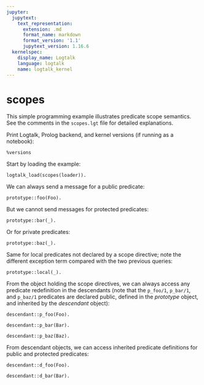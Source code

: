 ```yaml
---
jupyter:
  jupytext:
    text_representation:
      extension: .md
      format_name: markdown
      format_version: '1.1'
      jupytext_version: 1.16.6
  kernelspec:
    display_name: Logtalk
    language: logtalk
    name: logtalk_kernel
---
```


<!--
________________________________________________________________________

This file is part of Logtalk <https://logtalk.org/>  
SPDX-FileCopyrightText: 1998-2025 Paulo Moura <pmoura@logtalk.org>  
SPDX-License-Identifier: Apache-2.0

Licensed under the Apache License, Version 2.0 (the "License");
you may not use this file except in compliance with the License.
You may obtain a copy of the License at

    http://www.apache.org/licenses/LICENSE-2.0

Unless required by applicable law or agreed to in writing, software
distributed under the License is distributed on an "AS IS" BASIS,
WITHOUT WARRANTIES OR CONDITIONS OF ANY KIND, either express or implied.
See the License for the specific language governing permissions and
limitations under the License.
________________________________________________________________________
-->

# scopes

This simple programming example illustrates predicate scope semantics.
See the comments in the `scopes.lgt` file for detailed explanations.

Print Logtalk, Prolog backend, and kernel versions (if running as a notebook):

```logtalk
%versions
```

Start by loading the example:

```logtalk
logtalk_load(scopes(loader)).
```

We can always send a message for a public predicate:

```logtalk
prototype::foo(Foo).
```

<!--
Foo = 1.
-->

But we cannot send messages for protected predicates:

```logtalk
prototype::bar(_).
```

<!--
error(permission_error(access,protected_predicate,bar/1),logtalk(prototype::bar(_),c(user,user,r(user,prototype,[],[]))))
-->

Or for private predicates:

```logtalk
prototype::baz(_).
```

<!--
uncaught exception: error(permission_error(access,private_predicate,baz/1),logtalk(prototype::baz(_),c(user,user,r(user,prototype,[],[]))))
-->

Same for local predicates not declared by a scope directive; note the
different exception term compared with the two previous queries:

```logtalk
prototype::local(_).
```

<!--
error(existence_error(predicate_declaration,local/1),logtalk(prototype::local(_),c(user,user,r(user,prototype,[],[]))))
-->

From the object holding the scope directives, we can always access any
predicate redefinition in the descendants (note that the `p_foo/1`, `p_bar/1`,
and `p_baz/1` predicates are declared public, defined in the _prototype_
object, and inherited by the _descendant_ object):

```logtalk
descendant::p_foo(Foo).
```

<!--
Foo = 2.
-->

```logtalk
descendant::p_bar(Bar).
```

<!--
Bar = 2.
-->

```logtalk
descendant::p_baz(Baz).
```

<!--
Baz = 2.
-->

From descendant objects, we can access inherited predicate definitions for
public and protected predicates:

```logtalk
descendant::d_foo(Foo).
```

<!--
Foo = 1.
-->

```logtalk
descendant::d_bar(Bar).
```

<!--
Bar = 1.
-->
